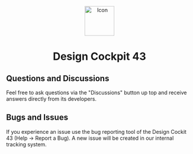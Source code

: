 <div align="center">
  <span align="center"> <img width="80" height="80" class="center" src="https://www.iils.de/img/portfolio/dc43-128.png" alt="Icon"></span>
  <h1 align="center">Design Cockpit 43</h1>
</div>

## Questions and Discussions

Feel free to ask questions via the "Discussions" button up top and receive answers directly from its developers.


## Bugs and Issues

If you experience an issue use the bug reporting tool of the Design Cockit 43 (Help -> Report a Bug).
A new issue will be created in our internal tracking system.
